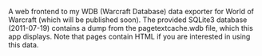 A web frontend to my WDB (Warcraft Database) data exporter for World of
Warcraft (which will be published soon). The provided SQLite3 database
(2011-07-19) contains a dump from the pagetextcache.wdb file, which this
app displays. Note that pages contain HTML if you are interested in
using this data.